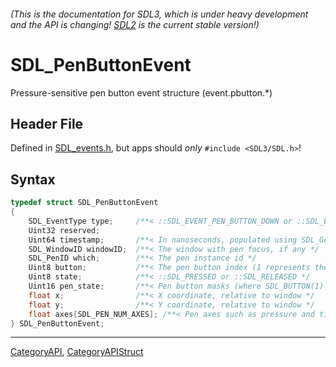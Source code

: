 ###### (This is the documentation for SDL3, which is under heavy development and the API is changing! [SDL2](https://wiki.libsdl.org/SDL2/) is the current stable version!)
# SDL_PenButtonEvent

Pressure-sensitive pen button event structure (event.pbutton.*)

## Header File

Defined in [SDL_events.h](https://github.com/libsdl-org/SDL/blob/main/include/SDL3/SDL_events.h), but apps should _only_ `#include <SDL3/SDL.h>`!

## Syntax

```c
typedef struct SDL_PenButtonEvent
{
    SDL_EventType type;     /**< ::SDL_EVENT_PEN_BUTTON_DOWN or ::SDL_EVENT_PEN_BUTTON_UP */
    Uint32 reserved;
    Uint64 timestamp;       /**< In nanoseconds, populated using SDL_GetTicksNS() */
    SDL_WindowID windowID;  /**< The window with pen focus, if any */
    SDL_PenID which;        /**< The pen instance id */
    Uint8 button;           /**< The pen button index (1 represents the pen tip for compatibility with mouse events) */
    Uint8 state;            /**< ::SDL_PRESSED or ::SDL_RELEASED */
    Uint16 pen_state;       /**< Pen button masks (where SDL_BUTTON(1) is the first button, SDL_BUTTON(2) is the second button etc.), ::SDL_PEN_DOWN_MASK is set if the pen is touching the surface, and ::SDL_PEN_ERASER_MASK is set if the pen is (used as) an eraser. */
    float x;                /**< X coordinate, relative to window */
    float y;                /**< Y coordinate, relative to window */
    float axes[SDL_PEN_NUM_AXES]; /**< Pen axes such as pressure and tilt (ordered as per ::SDL_PenAxis) */
} SDL_PenButtonEvent;
```

----
[CategoryAPI](CategoryAPI), [CategoryAPIStruct](CategoryAPIStruct)


